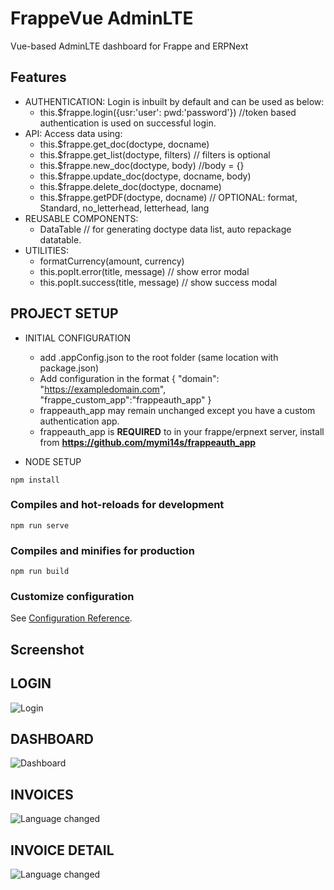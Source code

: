 # FrappeVue AdminLTE
Vue-based AdminLTE dashboard for Frappe and ERPNext
## Features
- AUTHENTICATION: Login is inbuilt by default and can be used as below:
    - this.$frappe.login({usr:'user': pwd:'password'}) //token based authentication is used     on successful login.
- API: Access data using:
    - this.$frappe.get_doc(doctype, docname)
    - this.$frappe.get_list(doctype, filters) // filters is optional
    - this.$frappe.new_doc(doctype, body) //body = {}
    - this.$frappe.update_doc(doctype, docname, body)
    - this.$frappe.delete_doc(doctype, docname)
    - this.$frappe.getPDF(doctype, docname) // OPTIONAL: format, Standard,
                no_letterhead, letterhead, lang
- REUSABLE COMPONENTS:
    - DataTable // for generating doctype data list, auto repackage datatable.
- UTILITIES:
    - formatCurrency(amount, currency)
    - this.popIt.error(title, message) // show error modal
    - this.popIt.success(title, message) // show success modal

## PROJECT SETUP
- INITIAL CONFIGURATION
    - add .appConfig.json to the root folder (same location with package.json)
    - Add configuration in the format
        {
            "domain": "https://exampledomain.com",
            "frappe_custom_app":"frappeauth_app"
        }
    - frappeauth_app may remain unchanged except you have a custom authentication app.
    - frappeauth_app is **REQUIRED** to in your frappe/erpnext server, install from
        **https://github.com/mymi14s/frappeauth_app**

- NODE SETUP
```
npm install
```

### Compiles and hot-reloads for development
```
npm run serve
```

### Compiles and minifies for production
```
npm run build
```

### Customize configuration
See [Configuration Reference](https://cli.vuejs.org/config/).

## Screenshot
## LOGIN
![Login](https://github.com/mymi14s/frappevue_adminlte/blob/master/public/static/screenshoots/login.png?raw=true "Login")

## DASHBOARD
![Dashboard](https://github.com/mymi14s/frappevue_adminlte/blob/master/public/static/screenshoots/dashboard.png?raw=true "Dashboard")

## INVOICES
![Language changed](https://github.com/mymi14s/frappevue_adminlte/blob/master/public/static/screenshoots/invoices.png?raw=true "Language changed")

## INVOICE DETAIL
![Language changed](https://github.com/mymi14s/frappevue_adminlte/blob/master/public/static/screenshoots/invoicedetail.png?raw=true "Language changed")
